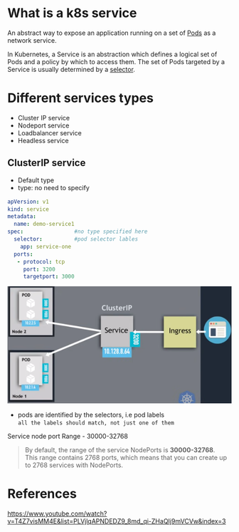 # What is a k8s service
An abstract way to expose an application running on a set of [Pods](https://kubernetes.io/docs/concepts/workloads/pods/) as a network service.

In Kubernetes, a Service is an abstraction which defines a logical set of Pods and a policy by which to access them. 
The set of Pods targeted by a Service is usually determined by a [selector](https://kubernetes.io/docs/concepts/overview/working-with-objects/labels/).

# Different services types
- Cluster IP service
- Nodeport service
- Loadbalancer service
- Headless service

## ClusterIP service
- Default type
- type: no need to specify
```yml
apVersion: v1
kind: service
metadata:
  name: demo-service1
spec:                #no type specified here
  selector:          #pod selector lables
    app: service-one 
  ports:
   - protocol: tcp
     port: 3200
     targetport: 3000
```

![[Pastedimage20220107151525.png]](/images/Pastedimage20220107151525.png)
- pods are identified by the selectors, i.e pod labels  
   `all the labels should match, not just one of them`
   
Service node port Range - 30000-32768
> By default, the range of the service NodePorts is **30000-32768**.   
This range contains 2768 ports, which means that you can create up to 2768 services with NodePorts.

# References
https://www.youtube.com/watch?v=T4Z7visMM4E&list=PLVjlqAPNDEDZ9_8md_qi-ZHaQIj9mVCVw&index=3

